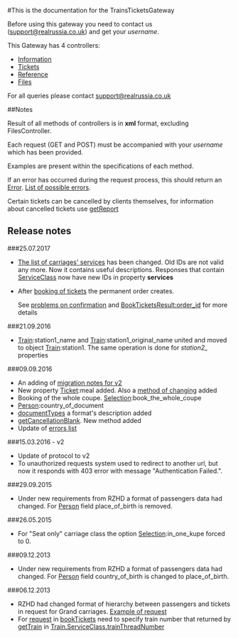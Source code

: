 #This is the documentation for the TrainsTicketsGateway

Before using this gateway you need to contact us (<support@realrussia.co.uk>) and get your _username_.

This Gateway has 4 controllers:

 * [Information][]
 * [Tickets][]
 * [Reference][]
 * [Files][]

[Information]: ./controllers/InformationController.rst "Specification of Information controller"
[Tickets]: ./controllers/TicketsController.rst "Specification of Tickets controller"
[Reference]: ./controllers/ReferenceController.rst "Reference book for all IDs used in system"
[Files]: ./controllers/FilesController.rst "Files for downloading"

For all queries please contact <support@realrussia.co.uk>

##Notes

Result of all methods of controllers is in **xml** format, excluding FilesController.

Each request (GET and POST) must be accompanied with your _username_ which has been provided. 

Examples are present within the specifications of each method.

If an error has occurred during the request process, this should return an [Error](./models/response/Error.rst). 
[List of possible errors](./articles/errors.rst).

Certain tickets can be cancelled by clients themselves, for information about cancelled tickets 
use [getReport](./controllers/InformationController.rst#getreport)

## Release notes

###25.07.2017

 * [The list of carriages' services](./controllers/ReferenceController.rst#services) has been changed. Old IDs are not valid any more. 
    Now it contains useful descriptions. Responses that contain [ServiceClass](./models/response/ServiceClass.rst#services)
    now have new IDs in property **services**
 * After [booking of tickets](./controllers/TicketsController.rst#booktickets) the permanent order creates.
    
    See [problems on confirmation](./articles/problemsOnConfirmation.rst) 
    and [BookTicketsResult:order_id](./models/response/BookTicketsResult.rst) for more details
 
###21.09.2016

 * [Train](./models/response/Train.rst):station1_name and [Train](./models/response/Train.rst):station1_original_name united 
    and moved to object [Train](./models/response/Train.rst):station1. The same operation is done for *station2_* properties

###09.09.2016

 * An adding of [migration notes for v2](./articles/v2-migration-notes.rst)
 * New property [Ticket](./models/response/Ticket.rst):meal added. 
    Also a [method of changing](./controllers/TicketsController.rst#changemeal) added
 * Booking of the whole coupe. [Selection](./models/request/Selection.rst):book_the_whole_coupe
 * [Person](./models/request/Person.rst):country_of_document
 * [documentTypes](./controllers/ReferenceController.rst#documenttypes) a format's description added
 * [getCancellationBlank](./controllers/FilesController.rst#getcancellationblank). New method added 
 * Update of [errors list](./articles/errors.rst)

###15.03.2016 - v2

 * Update of protocol to v2
 * To unauthorized requests system used to redirect to another url, but now it responds with 403 error with message "Authentication Failed.".   

###29.09.2015

 * Under new requirements from RZHD a format of passengers data had changed. 
    For [Person](./models/request/Person.rst) field place_of_birth is removed.
 
###26.05.2015

 * For "Seat only" carriage class the option [Selection](./models/request/Selection.rst):in_one_kupe forced to 0.

###09.12.2013

 * Under new requirements from RZHD a format of passengers data had changed. 
    For [Person](./models/request/Person.rst) field country_of_birth is changed to place_of_birth.

###06.12.2013

 * RZHD had changed format of hierarchy between passengers and tickets in request for Grand carriages. [Example of request](/examples/bookTicketsGrand.xml)
 * For [request](./models/request/BookTickets.rst) in [bookTickets](./controllers/TicketsController.rst#booktickets) need 
    to specify train number that returned by [getTrain](./controllers/InformationController.rst#gettrain) in [Train.ServiceClass.trainThreadNumber](./models/response/ServiceClass.rst)
